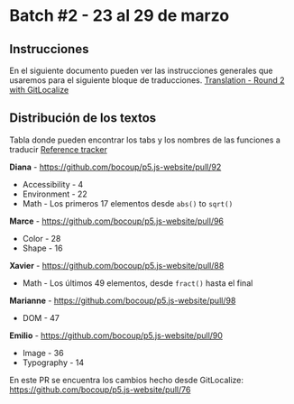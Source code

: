 # Batch #2 - 23 al 29 de marzo

## Instrucciones

En el siguiente documento pueden ver las instrucciones generales que usaremos para el siguiente bloque de traducciones.
[Translation - Round 2 with GitLocalize](https://docs.google.com/document/d/1SmhYVbAfuGuVN3OTRMCEM2Ss-YaAvyx6DjCIFkG6hDg/edit?usp=sharing)


## Distribución de los textos

Tabla donde pueden encontrar los tabs y los nombres de las funciones a traducir
[Reference tracker](https://docs.google.com/spreadsheets/d/10Rcy8ZLvABKjtzk1ZL7HlhyFOrdowifBJOUgMqverCU/edit?usp=sharing)

**Diana** - https://github.com/bocoup/p5.js-website/pull/92
- Accessibility - 4
- Environment - 22
- Math - Los primeros 17 elementos desde `abs()` to `sqrt()`

**Marce** - https://github.com/bocoup/p5.js-website/pull/96
- Color - 28
- Shape - 16

**Xavier** - https://github.com/bocoup/p5.js-website/pull/88
- Math - Los últimos 49 elementos, desde `fract()` hasta el final

**Marianne** - https://github.com/bocoup/p5.js-website/pull/98
- DOM - 47

**Emilio** - https://github.com/bocoup/p5.js-website/pull/90
- Image - 36
- Typography - 14

En este PR se encuentra los cambios hecho desde GitLocalize: https://github.com/bocoup/p5.js-website/pull/76
